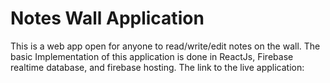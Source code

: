 # Notes Wall Application
This is a web app open for anyone to read/write/edit notes on the wall. The basic Implementation of this application is done in ReactJs, Firebase realtime database, and firebase hosting. 
The link to the live application:

